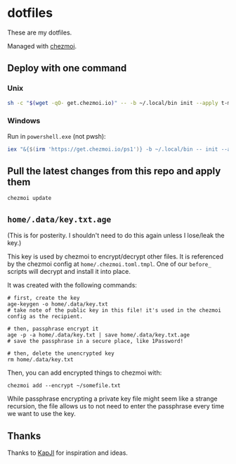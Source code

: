 # dotfiles

These are my dotfiles.

Managed with [chezmoi](https://www.chezmoi.io/).

## Deploy with one command

### Unix

```bash
sh -c "$(wget -qO- get.chezmoi.io)" -- -b ~/.local/bin init --apply t-mart
```

### Windows

Run in `powershell.exe` (not pwsh):

```powershell
iex "&{$(irm 'https://get.chezmoi.io/ps1')} -b ~/.local/bin -- init --apply t-mart"
```

## Pull the latest changes from this repo and apply them

```bash
chezmoi update
```

## `home/.data/key.txt.age`

(This is for posterity. I shouldn't need to do this again unless I lose/leak the
key.)

This key is used by chezmoi to encrypt/decrypt other files. It is referenced by
the chezmoi config at `home/.chezmoi.toml.tmpl`. One of our `before_` scripts
will decrypt and install it into place.

It was created with the following commands:

```nushell
# first, create the key
age-keygen -o home/.data/key.txt
# take note of the public key in this file! it's used in the chezmoi config as the recipient.

# then, passphrase encrypt it
age -p -a home/.data/key.txt | save home/.data/key.txt.age
# save the passphrase in a secure place, like 1Password!

# then, delete the unencrypted key
rm home/.data/key.txt
```

Then, you can add encrypted things to chezmoi with:

```nushell
chezmoi add --encrypt ~/somefile.txt
```

While passphrase encrypting a private key file might seem like a strange
recursion, the file allows us to not need to enter the passphrase every time we
want to use the key.

## Thanks

Thanks to [KapJI](https://github.com/KapJI/dotfiles) for inspiration and ideas.
